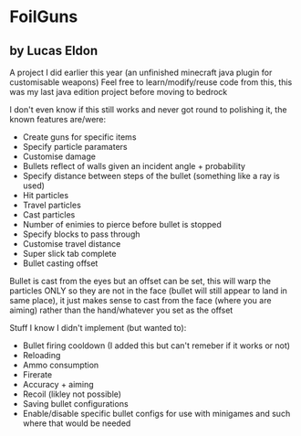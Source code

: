 # FoilGuns
## by Lucas Eldon
A project I did earlier this year (an unfinished minecraft java plugin for customisable weapons)
Feel free to learn/modify/reuse code from this, this was my last java edition project before moving to bedrock

I don't even know if this still works and never got round to polishing it, the known features are/were:
- Create guns for specific items
- Specify particle paramaters
- Customise damage
- Bullets reflect of walls given an incident angle + probability
- Specify distance between steps of the bullet (something like a ray is used)
- Hit particles
- Travel particles
- Cast particles
- Number of enimies to pierce before bullet is stopped
- Specify blocks to pass through
- Customise travel distance
- Super slick tab complete
- Bullet casting offset

Bullet is cast from the eyes but an offset can be set, this will warp the particles ONLY so they are not in the face (bullet will still appear to land in same place), it just makes sense to cast from the face (where you are aiming) rather than the hand/whatever you set as the offset

Stuff I know I didn't implement (but wanted to):
- Bullet firing cooldown (I added this but can't remeber if it works or not)
- Reloading
- Ammo consumption
- Firerate
- Accuracy + aiming
- Recoil (likley not possible)
- Saving bullet configurations
- Enable/disable specific bullet configs for use with minigames and such where that would be needed
